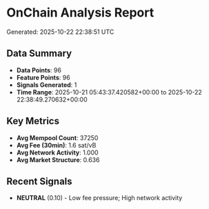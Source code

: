 # OnChain Analysis Report
Generated: 2025-10-22 22:38:51 UTC

## Data Summary
- **Data Points**: 96
- **Feature Points**: 96
- **Signals Generated**: 1
- **Time Range**: 2025-10-21 05:43:37.420582+00:00 to 2025-10-22 22:38:49.270632+00:00

## Key Metrics
- **Avg Mempool Count**: 37250
- **Avg Fee (30min)**: 1.6 sat/vB
- **Avg Network Activity**: 1.000
- **Avg Market Structure**: 0.636

## Recent Signals
- **NEUTRAL** (0.10) - Low fee pressure; High network activity
